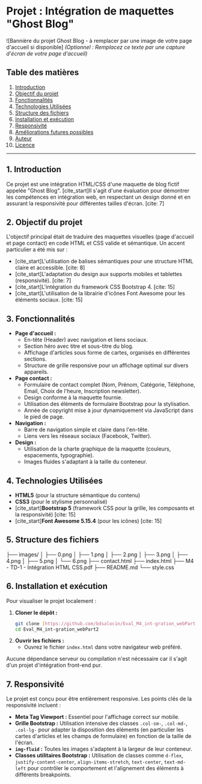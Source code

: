 # Projet : Intégration de maquettes "Ghost Blog"

![Bannière du projet Ghost Blog - à remplacer par une image de votre page d'accueil si disponible]
*(Optionnel : Remplacez ce texte par une capture d'écran de votre page d'accueil)*

## Table des matières

1.  [Introduction](#1-introduction)
2.  [Objectif du projet](#2-objectif-du-projet)
3.  [Fonctionnalités](#3-fonctionnalités)
4.  [Technologies Utilisées](#4-technologies-utilisées)
5.  [Structure des fichiers](#5-structure-des-fichiers)
6.  [Installation et exécution](#6-installation-et-exécution)
7.  [Responsivité](#7-responsivité)
8.  [Améliorations futures possibles](#8-améliorations-futures-possibles)
9.  [Auteur](#9-auteur)
10. [Licence](#10-licence)

---

## 1. Introduction

Ce projet est une intégration HTML/CSS d'une maquette de blog fictif appelée "Ghost Blog". [cite_start]Il s'agit d'une évaluation pour démontrer les compétences en intégration web, en respectant un design donné et en assurant la responsivité pour différentes tailles d'écran. [cite: 7]

## 2. Objectif du projet

L'objectif principal était de traduire des maquettes visuelles (page d'accueil et page contact) en code HTML et CSS valide et sémantique. Un accent particulier a été mis sur :
* [cite_start]L'utilisation de balises sémantiques pour une structure HTML claire et accessible. [cite: 8]
* [cite_start]L'adaptation du design aux supports mobiles et tablettes (responsivité). [cite: 7]
* [cite_start]L'intégration du framework CSS Bootstrap 4. [cite: 15]
* [cite_start]L'utilisation de la librairie d'icônes Font Awesome pour les éléments sociaux. [cite: 15]

## 3. Fonctionnalités

* **Page d'accueil :**
    * En-tête (Header) avec navigation et liens sociaux.
    * Section héro avec titre et sous-titre du blog.
    * Affichage d'articles sous forme de cartes, organisés en différentes sections.
    * Structure de grille responsive pour un affichage optimal sur divers appareils.
* **Page contact :**
    * Formulaire de contact complet (Nom, Prénom, Catégorie, Téléphone, Email, Choix de l'heure, Inscription newsletter).
    * Design conforme à la maquette fournie.
    * Utilisation des éléments de formulaire Bootstrap pour la stylisation.
    * Année de copyright mise à jour dynamiquement via JavaScript dans le pied de page.
* **Navigation :**
    * Barre de navigation simple et claire dans l'en-tête.
    * Liens vers les réseaux sociaux (Facebook, Twitter).
* **Design :**
    * Utilisation de la charte graphique de la maquette (couleurs, espacements, typographie).
    * Images fluides s'adaptant à la taille du conteneur.

## 4. Technologies Utilisées

* **HTML5** (pour la structure sémantique du contenu)
* **CSS3** (pour le stylisme personnalisé)
* [cite_start]**Bootstrap 5** (framework CSS pour la grille, les composants et la responsivité) [cite: 15]
* [cite_start]**Font Awesome 5.15.4** (pour les icônes) [cite: 15]

## 5. Structure des fichiers

├── images/
│   ├── 0.png
│   ├── 1.png
│   ├── 2.png
│   ├── 3.png
│   ├── 4.png
│   ├── 5.png
│   └── 6.png
├── contact.html
├── index.html
├── M4 - TD-1 - Intégration HTML CSS.pdf
├── README.md
└── style.css

## 6. Installation et exécution

Pour visualiser le projet localement :

1.  **Cloner le dépôt :**
    ```bash
    git clone [https://github.com/bdsalocin/Eval_M4_int-gration_webPart2.git](https://github.com/bdsalocin/Eval_M4_int-gration_webPart2.git)
    cd Eval_M4_int-gration_webPart2
    ```
2.  **Ouvrir les fichiers :**
    * Ouvrez le fichier `index.html` dans votre navigateur web préféré.

Aucune dépendance serveur ou compilation n'est nécessaire car il s'agit d'un projet d'intégration front-end pur.

## 7. Responsivité

Le projet est conçu pour être entièrement responsive. Les points clés de la responsivité incluent :
* **Meta Tag Viewport :** Essentiel pour l'affichage correct sur mobile.
* **Grille Bootstrap :** Utilisation intensive des classes `.col-sm-`, `.col-md-`, `.col-lg-` pour adapter la disposition des éléments (en particulier les cartes d'articles et les champs de formulaire) en fonction de la taille de l'écran.
* **`img-fluid` :** Toutes les images s'adaptent à la largeur de leur conteneur.
* **Classes utilitaires Bootstrap :** Utilisation de classes comme `d-flex`, `justify-content-center`, `align-items-stretch`, `text-center`, `text-md-left` pour contrôler le comportement et l'alignement des éléments à différents breakpoints.